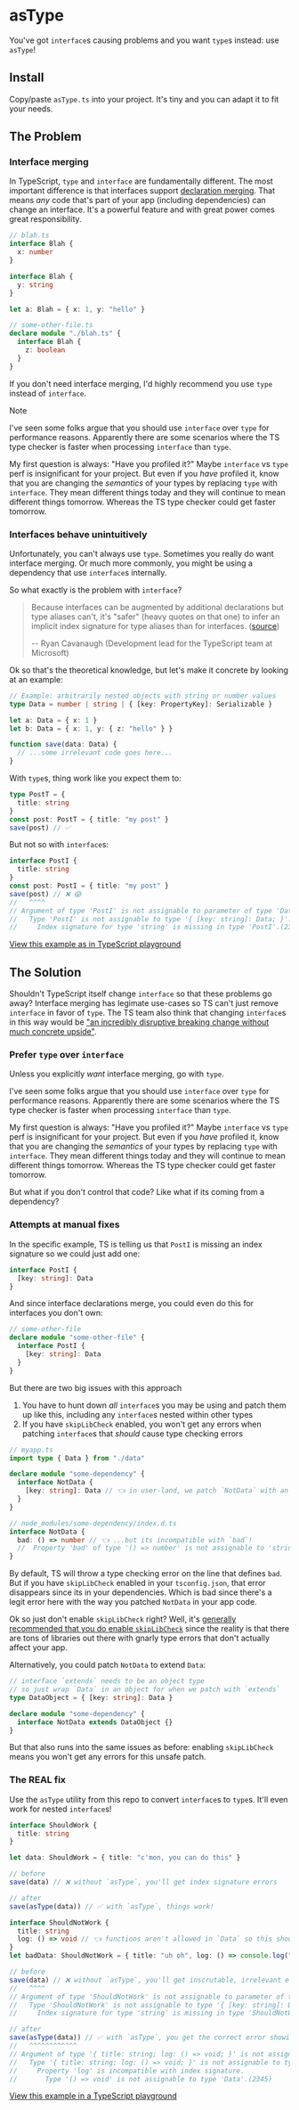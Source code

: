 # asType

You've got `interface`s causing problems and you want `type`s instead: use `asType`!

## Install

Copy/paste `asType.ts` into your project.
It's tiny and you can adapt it to fit your needs.

## The Problem

### Interface merging

In TypeScript, `type` and `interface` are fundamentally different.
The most important difference is that interfaces support [declaration merging](https://www.typescriptlang.org/docs/handbook/declaration-merging.html).
That means _any_ code that's part of your app (including dependencies) can change an interface.
It's a powerful feature and with great power comes great responsibility.

```ts
// blah.ts
interface Blah {
  x: number
}

interface Blah {
  y: string
}

let a: Blah = { x: 1, y: "hello" }
```

```ts
// some-other-file.ts
declare module "./blah.ts" {
  interface Blah {
    z: boolean
  }
}
```

If you don't need interface merging, I'd highly recommend you use `type` instead of `interface`.

> [!NOTE]  
> I've seen some folks argue that you should use `interface` over `type` for performance reasons.
> Apparently there are some scenarios where the TS type checker is faster when processing `interface` than `type`.
>
> My first question is always: "Have you profiled it?"
> Maybe `interface` vs `type` perf is insignificant for your project.
> But even if you _have_ profiled it, know that you are changing the _semantics_ of your types by replacing `type` with `interface`.
> They mean different things today and they will continue to mean different things tomorrow.
> Whereas the TS type checker could get faster tomorrow.

### Interfaces behave unintuitively

Unfortunately, you can't always use `type`.
Sometimes you really do want interface merging.
Or much more commonly, you might be using a dependency that use `interface`s internally.

So what exactly is the problem with `interface`?

> Because interfaces can be augmented by additional declarations but type aliases can't, it's "safer" (heavy quotes on that one) to infer an implicit index signature for type aliases than for interfaces. ([source](https://github.com/microsoft/TypeScript/issues/15300#issuecomment-332366024))
>
> -- Ryan Cavanaugh (Development lead for the TypeScript team at Microsoft)

Ok so that's the theoretical knowledge, but let's make it concrete by looking at an example:

```ts
// Example: arbitrarily nested objects with string or number values
type Data = number | string | { [key: PropertyKey]: Serializable }

let a: Data = { x: 1 }
let b: Data = { x: 1, y: { z: "hello" } }

function save(data: Data) {
  // ...some irrelevant code goes here...
}
```

With `type`s, thing work like you expect them to:

```ts
type PostT = {
  title: string
}
const post: PostT = { title: "my post" }
save(post) // ✅
```

But not so with `interface`s:

```ts
interface PostI {
  title: string
}
const post: PostI = { title: "my post" }
save(post) // ❌ 😱
//   ^^^^
// Argument of type 'PostI' is not assignable to parameter of type 'Data'.
//   Type 'PostI' is not assignable to type '{ [key: string]: Data; }'.
//     Index signature for type 'string' is missing in type 'PostI'.(2345)
```

[View this example as in TypeScript playground](https://tsplay.dev/WY10xW)

## The Solution

Shouldn't TypeScript itself change `interface` so that these problems go away?
Interface merging has legimate use-cases so TS can't just remove `interface` in favor of `type`.
The TS team also think that changing `interface`s in this way would be ["an incredibly disruptive breaking change without much concrete upside"](https://github.com/microsoft/TypeScript/issues/15300#issuecomment-1320620897).

### Prefer `type` over `interface`

Unless you explicitly _want_ interface merging, go with `type`.

I've seen some folks argue that you should use `interface` over `type` for performance reasons.
Apparently there are some scenarios where the TS type checker is faster when processing `interface` than `type`.

My first question is always: "Have you profiled it?"
Maybe `interface` vs `type` perf is insignificant for your project.
But even if you _have_ profiled it, know that you are changing the _semantics_ of your types by replacing `type` with `interface`.
They mean different things today and they will continue to mean different things tomorrow.
Whereas the TS type checker could get faster tomorrow.

But what if you don't control that code? Like what if its coming from a dependency?

### Attempts at manual fixes

In the specific example, TS is telling us that `PostI` is missing an index signature so we could just add one:

```ts
interface PostI {
  [key: string]: Data
}
```

And since interface declarations merge, you could even do this for interfaces you don't own:

```ts
// some-other-file
declare module "some-other-file" {
  interface PostI {
    [key: string]: Data
  }
}
```

But there are two big issues with this approach

1. You have to hunt down _all_ `interface`s you may be using and patch them up like this, including any `interface`s nested within other types
2. If you have `skipLibCheck` enabled, you won't get any errors when patching `interface`s that _should_ cause type checking errors

```ts
// myapp.ts
import type { Data } from "./data"

declare module "some-dependency" {
  interface NotData {
    [key: string]: Data // 👈 in user-land, we patch `NotData` with an index signature...
  }
}

// node_modules/some-dependency/index.d.ts
interface NotData {
  bad: () => number // 👈 ...but its incompatible with `bad`!
  //  Property 'bad' of type '() => number' is not assignable to 'string' index type 'Data'. ts (2411)
}
```

By default, TS will throw a type checking error on the line that defines `bad`.
But if you have `skipLibCheck` enabled in your `tsconfig.json`, that error disappears since its in your dependencies.
Which is bad since there's a legit error here with the way you patched `NotData` in your app code.

Ok so just don't enable `skipLibCheck` right?
Well, it's [generally recommended that you do enable `skipLibCheck`](https://www.totaltypescript.com/tsconfig-cheat-sheet) since the reality is that there are tons of libraries out there with gnarly type errors that don't actually affect your app.

Alternatively, you could patch `NotData` to extend `Data`:

```ts
// interface `extends` needs to be an object type
// so just wrap `Data` in an object for when we patch with `extends`
type DataObject = { [key: string]: Data }

declare module "some-dependency" {
  interface NotData extends DataObject {}
}
```

But that also runs into the same issues as before: enabling `skipLibCheck` means you won't get any errors for this unsafe patch.

### The REAL fix

Use the `asType` utility from this repo to convert `interface`s to `type`s.
It'll even work for nested `interface`s!

```ts
interface ShouldWork {
  title: string
}

let data: ShouldWork = { title: "c'mon, you can do this" }

// before
save(data) // ❌ without `asType`, you'll get index signature errors

// after
save(asType(data)) // ✅ with `asType`, things work!

interface ShouldNotWork {
  title: string
  log: () => void // 👈 functions aren't allowed in `Data` so this should error if we try to `save`
}
let badData: ShouldNotWork = { title: "uh oh", log: () => console.log("oops") }

// before
save(data) // ❌ without `asType`, you'll get inscrutable, irrelevant errors about index signatures
//   ^^^^
// Argument of type 'ShouldNotWork' is not assignable to parameter of type 'Data'.
//   Type 'ShouldNotWork' is not assignable to type '{ [key: string]: Data; }'.
//     Index signature for type 'string' is missing in type 'ShouldNotWork'.(2345)

// after
save(asType(data)) // ✅ with `asType`, you get the correct error showing `log` to be the problem
//   ^^^^^^^^^^^^
// Argument of type '{ title: string; log: () => void; }' is not assignable to parameter of type 'Data'.
//   Type '{ title: string; log: () => void; }' is not assignable to type '{ [key: string]: Data; }'.
//     Property 'log' is incompatible with index signature.
//       Type '() => void' is not assignable to type 'Data'.(2345)
```

[View this example in a TypeScript playground](https://tsplay.dev/Wk1pJN)
